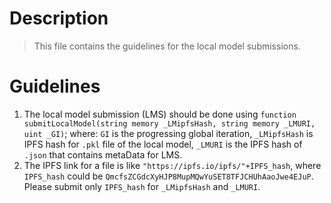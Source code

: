# Description
> This file contains the guidelines for the local model submissions.

# Guidelines
1. The local model submission (LMS) should be done using `function submitLocalModel(string memory _LMipfsHash, string memory _LMURI, uint _GI)`; where: `GI` is the progressing global iteration, `_LMipfsHash` is IPFS hash for `.pkl` file of the local model, `_LMURI` is the IPFS hash of `.json` that contains metaData for LMS.
2. The IPFS link for a file is like `"https://ipfs.io/ipfs/"+IPFS_hash`, where `IPFS_hash` could be `QmcfsZCGdcXyHJP8MupMQwYuSET8TFJCHUhAaoJwe4EJuP`. Please submit only `IPFS_hash` for `_LMipfsHash` and `_LMURI`.

